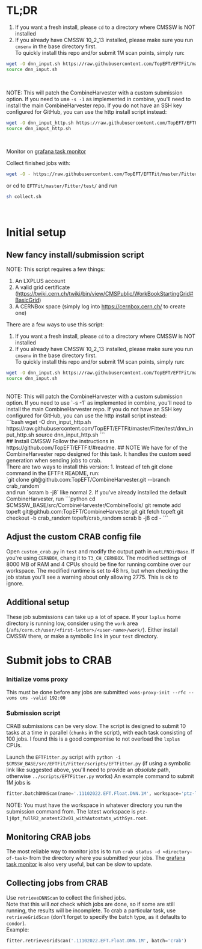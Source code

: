 # TL;DR
1. If you want a fresh install, please `cd` to a directory where CMSSW is NOT installed
2. If you already have CMSSW 10_2_13 installed, please make sure you run `cmsenv` in the base directory first.<br>
To quickly install this repo and/or submit 1M scan points, simply run:<br>
```bash
wget -O dnn_input.sh https://raw.githubusercontent.com/TopEFT/EFTFit/master/Fitter/test/dnn_input.sh
source dnn_input.sh
```
<br>

NOTE: This will patch the CombineHarvester with a custom submission option. If you need to use `-s -1` as implemented in combine, you'll need to install the main CombineHarvester repo.
If you do not have an SSH key configured for GitHub, you can use the http install script instead:<br>
```bash
wget -O dnn_input_http.sh https://raw.githubusercontent.com/TopEFT/EFTFit/master/Fitter/test/dnn_input_http.sh
source dnn_input_http.sh
```
<br>

Monitor on [grafana task monitor](https://monit-grafana.cern.ch/d/cmsTMGlobal/cms-tasks-monitoring-globalview?orgId=11)

Collect finished jobs with:
```bash
wget -O - https://raw.githubusercontent.com/TopEFT/EFTFit/master/Fitter/test/collect.sh | sh
```
or cd to `EFTFit/master/Fitter/test/` and run
```bash
sh collect.sh
```
<br>

# Initial setup
## New fancy install/submission script
NOTE: This script requires a few things:
1. An LXPLUS account
2. A valid grid certificate (https://twiki.cern.ch/twiki/bin/view/CMSPublic/WorkBookStartingGrid#BasicGrid)
3. A CERNBox space (simply log into https://cernbox.cern.ch/ to create one)

There are a few ways to use this script:
1. If you want a fresh install, please `cd` to a directory where CMSSW is NOT installed
2. If you already have CMSSW 10_2_13 installed, please make sure you run `cmsenv` in the base directory first.<br>
To quickly install this repo and/or submit 1M scan points, simply run:<br>
```bash
wget -O dnn_input.sh https://raw.githubusercontent.com/TopEFT/EFTFit/master/Fitter/test/dnn_input.sh
source dnn_input.sh
```
<br>
NOTE: This will patch the CombineHarvester with a custom submission option. If you need to use `-s -1` as implemented in combine, you'll need to install the main CombineHarvester repo.
If you do not have an SSH key configured for GitHub, you can use the http install script instead:<br>
```bash
wget -O dnn_input_http.sh https://raw.githubusercontent.com/TopEFT/EFTFit/master/Fitter/test/dnn_input_http.sh
source dnn_input_http.sh
```
<br>
## Install CMSSW
Follow the instructions in https://github.com/TopEFT/EFTFit/#readme.
## NOTE
We have for of the CombineHarvester repo designed for this task. It handles the custom seed generation when sending jobs to crab.<br>
There are two ways to install this version:
1. Instead of teh git clone command in the EFTFit README, run:<br>
`git clone git@github.com:TopEFT/CombineHarvester.git --branch crab_random`<br>
and run `scram b -j8` like normal
2. If you've already installed the default CombineHarvester, run
```python
cd $CMSSW_BASE/src/CombineHarvester/CombineTools/
git remote add topeft git@github.com:TopEFT/CombineHarvester.git
git fetch topeft
git checkout -b crab_random topeft/crab_random
scrab b -j8
cd -
```

## Adjust the custom CRAB config file
Open `custom_crab.py` in `test` and modify the output path in `outLFNDirBase`. If you're using `CERNBOX`, chang it to `T3_CH_CERNBOX`.
The modified settings of 8000 MB of RAM and 4 CPUs should be fine for running combine over our workspace.
The modified runtime is set to 48 hrs, but when checking the job status you'll see a warning about only allowing 2775. This is ok to ignore.

## Additional setup
These job submissions can take up a lot of space. If your `lxplus` home directory is running low, consider using the `work` area (`/afs/cern.ch/user/<first-letter>/<user-name>/work/`). Either install CMSSW there, or make a symbolic link in your `test` directory.

# Submit jobs to CRAB
### Initialize voms proxy
This must be done before any jobs are submitted
`voms-proxy-init --rfc --voms cms -valid 192:00`

### Submission script
CRAB submissions can be very slow. The script is designed to submit 10 tasks at a time in parallel (`chunks` in the script), with each task consisting of 100 jobs. I found this is a good compromise to not overload the `lxplus` CPUs.

Launch the `EFTFitter.py` script with `python -i $CMSSW_BASE/src/EFTFit/Fitter/scripts/EFTFitter.py` (if using a symbolic link like suggested above, you'll need to provide an _absolute_ path, otherwise `../scripts/EFTFitter.py` works)
An example command to submit 1M jobs is
```python
fitter.batchDNNScan(name='.11102022.EFT.Float.DNN.1M', workspace='ptz-lj0pt_fullR2_anatest23v01_withAutostats_withSys.root', points=1000000)
```
NOTE: You must have the workspace in whatever directory you run the submission command from. The latest workspace is `ptz-lj0pt_fullR2_anatest23v01_withAutostats_withSys.root`.

## Monitoring CRAB jobs
The most reliable way to monitor jobs is to run `crab status -d <directory-of-task>` from the directory where you submitted your jobs. The [grafana task monitor](https://monit-grafana.cern.ch/d/cmsTMGlobal/cms-tasks-monitoring-globalview?orgId=11) is also very useful, but can be slow to update.

## Collecting jobs from CRAB
Use `retrieveDNNScan` to collect the finished jobs.<br>
Note that this will _not_ check which jobs are done, so if some are still running, the results will be incomplete. To crab a particular task, use `retrieveGridScan` (don't forget to specify the batch type, as it defaults to `condor`).<br>
Example:
```python
fitter.retrieveGridScan('.11102022.EFT.Float.DNN.1M', batch='crab')
```

